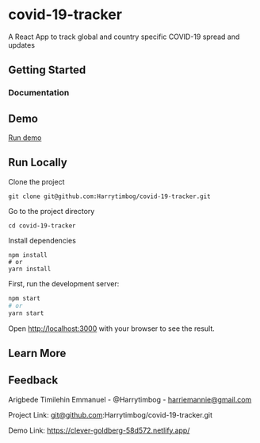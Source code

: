 # covid-19-tracker
A React App to track global and country specific COVID-19 spread and updates

## Getting Started

  ### Documentation    

## Demo    

[Run demo](https://clever-goldberg-58d572.netlify.app/)

## Run Locally   

Clone the project

``` console
git clone git@github.com:Harrytimbog/covid-19-tracker.git
```

Go to the project directory

``` console
cd covid-19-tracker
```

Install dependencies

``` console
npm install
# or
yarn install
```

First, run the development server:

```bash
npm start
# or
yarn start
```

Open [http://localhost:3000](http://localhost:3000) with your browser to see the result.

## Learn More

## Feedback  

Arigbede Timilehin Emmanuel - @Harrytimbog - harriemannie@gmail.com

Project Link: git@github.com:Harrytimbog/covid-19-tracker.git

Demo Link: https://clever-goldberg-58d572.netlify.app/
